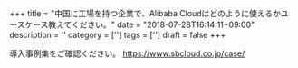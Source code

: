 +++
title = "中国に工場を持つ企業で、Alibaba Cloudはどのように使えるかユースケース教えてください。"
date = "2018-07-28T16:14:11+09:00"
description = ''
category = ['']
tags = ['']
draft = false
+++

導入事例集をご確認ください。
https://www.sbcloud.co.jp/case/
